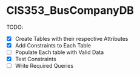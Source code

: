 # CIS353_BusCompanyDB

TODO:
- [X] Create Tables with their respective Attributes
- [X] Add Constraints to Each Table
- [ ] Populate Each table with Valid Data
- [X] Test Constraints
- [ ] Write Required Queries
